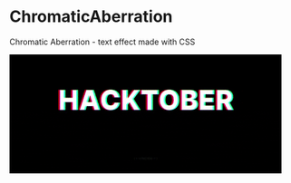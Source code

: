 # ChromaticAberration
Chromatic Aberration - text effect made with CSS

![](ChromaticAberration.gif)
